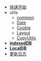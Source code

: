 <!-- docs/_sidebar.md -->

- [快速开始](quickstart.md)
- utils
  - [common](utils.md)
  - [Date](date.md)
  - [Cookie](cookie.md)
  - [Layout](layout.md)
  - [CopyUtils](copy.md)
- [**indexedDB**](indexedDB.md)
- [**LocalDB**](LocalDB.md)
- [更新日志](changelog.md)
